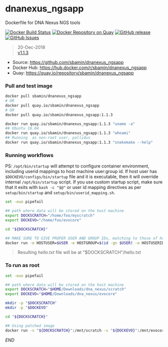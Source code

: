 # dnanexus_ngsapp

Dockerfile for DNA Nexus NGS tools

[![Docker Build Status](https://img.shields.io/docker/automated/sbamin/dnanexus_ngsapp.svg)](https://hub.docker.com/r/sbamin/dnanexus_ngsapp/) [![Docker Repository on Quay](https://quay.io/repository/sbamin/dnanexus_ngsapp/status "Docker Repository on Quay")](https://quay.io/repository/sbamin/dnanexus_ngsapp) [![GitHub release](https://img.shields.io/github/release/sbamin/dnanexus_ngsapp.svg)](https://github.com/sbamin/dnanexus_ngsapp/releases/tag/v1.1.3) [![GitHub Issues](https://img.shields.io/github/issues/sbamin/dnanexus_ngsapp.svg)](https://github.com/sbamin/dnanexus_ngsapp/issues)

>20-Dec-2018   
>[v1.1.3](https://github.com/sbamin/dnanexus_ngsapp/releases/tag/v1.1.3)   

*   Source: https://github.com/sbamin/dnanexus_ngsapp
*   Docker Hub: https://hub.docker.com/r/sbamin/dnanexus_ngsapp
*   Quay: https://quay.io/repository/sbamin/dnanexus_ngsapp

### Pull and test image

```sh
docker pull sbamin/dnanexus_ngsapp
# OR
docker pull quay.io/sbamin/dnanexus_ngsapp
# OR
docker pull quay.io/sbamin/dnanexus_ngsapp:1.1.3

docker run quay.io/sbamin/dnanexus_ngsapp:1.1.3 "uname -a"
## Ubuntu 16.04
docker run quay.io/sbamin/dnanexus_ngsapp:1.1.3 "whoami"
## Running  as non-root user, pallidus
docker run quay.io/sbamin/dnanexus_ngsapp:1.1.3 "snakemake --help"
```

### Running workflows

PS: `/opt/bin/startup` will attempt to configure container environment, including userid mappings to host machine user:group id. If host user has `$DOCKEVO/configs/bin/startup` file and it is executable, then it will override internal `/opt/bin/startup` script. If you use custom startup script, make sure that it exits with `bash -c "$@"` or user id mapping directives as per `setup/bin/startup` and `setup/bin/userid_mapping.sh`.

```sh
set -euo pipefail

## path where data will be stored on the host machine
export DOCKSCRATCH="/home/foo/myscratch"
export DOCKEVO="/home/foo/evocore"

cd "${DOCKSCRATCH}"

## MAKE SURE TO GIVE PROPER USER AND GROUP IDs, matching to those of host machine
docker run -e HOSTUSER=$USER -e HOSTGROUP=$(id -gn $USER) -e HOSTUSERID=$UID -e HOSTGROUPID=$(id -g $USER) -v "${DOCKSCRATCH}":/mnt/scratch -v "${DOCKEVO}":/mnt/evocore quay.io/sbamin/dnanexus_ngsapp:1.1.3 "printf 'Hello World! I am '; id -a | tee -a /mnt/scratch/hello.txt"
```

>Resulting *hello.txt* file will be at "$DOCKSCRATCH"/hello.txt  

### To run as root

```sh
set -euo pipefail

## path where data will be stored on the host machine
export DOCKSCRATCH="$HOME/Downloads/dna_nexus/scratch"
export DOCKEVO="$HOME/Downloads/dna_nexus/evocore"

mkdir -p "$DOCKSCRATCH"
mkdir -p "$DOCKEVO"

cd "${DOCKSCRATCH}"

## Using patched image
docker run -v "${DOCKSCRATCH}":/mnt/scratch -v "${DOCKEVO}":/mnt/evocore sbamin/dnanexus_ngsapp:1.1.3p1 "printf 'Hello World! I am '; id -a | tee -a /mnt/scratch/hello.txt"
```

_END_
